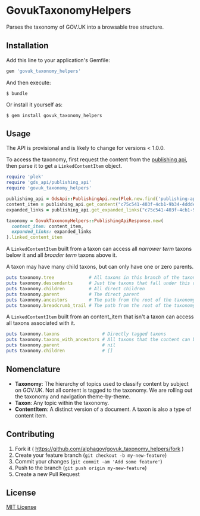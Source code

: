 # GovukTaxonomyHelpers

Parses the taxonomy of GOV.UK into a browsable tree structure.

## Installation

Add this line to your application's Gemfile:

```ruby
gem 'govuk_taxonomy_helpers'
```

And then execute:

    $ bundle

Or install it yourself as:

    $ gem install govuk_taxonomy_helpers

## Usage

The API is provisional and is likely to change for versions < 1.0.0.

To access the taxonomy, first request the content from the [publishing api](https://github.com/alphagov/publishing-api), then parse it to get a `LinkedContentItem` object.

```ruby
require 'plek'
require 'gds_api/publishing_api'
require 'govuk_taxonomy_helpers'

publishing_api = GdsApi::PublishingApi.new(Plek.new.find('publishing-api'))
content_item = publishing_api.get_content("c75c541-403f-4cb1-9b34-4ddde816a80d")
expanded_links = publishing_api.get_expanded_links("c75c541-403f-4cb1-9b34-4ddde816a80d")

taxonomy = GovukTaxonomyHelpers::PublishingApiResponse.new(
  content_item: content_item,
  expanded_links: expanded_links
).linked_content_item
```

A `LinkedContentItem` built from a taxon can access all *narrower term* taxons below it and all *broader term* taxons above it.

A taxon may have many child taxons, but can only have one or zero parents.

```ruby
puts taxonomy.tree             # All taxons in this branch of the taxonomy
puts taxonomy.descendants      # Just the taxons that fall under this one
puts taxonomy.children         # All direct children
puts taxonomy.parent           # The direct parent
puts taxonomy.ancestors        # The path from the root of the taxonomy to the parent taxon
puts taxonomy.breadcrumb_trail # The path from the root of the taxonomy to this taxon
```

A `LinkedContentItem` built from an content_item that isn't a taxon can access all taxons associated with it.

```ruby
puts taxonomy.taxons                # Directly tagged taxons
puts taxonomy.taxons_with_ancestors # All taxons that the content can be found in
puts taxonomy.parent                # nil
puts taxonomy.children              # []
```

## Nomenclature

- **Taxonomy**: The hierarchy of topics used to classify content by subject on GOV.UK. Not all content is tagged to the taxonomy. We are rolling out the taxonomy and navigation theme-by-theme.
- **Taxon**: Any topic within the taxonomy.
- **ContentItem**: A distinct version of a document. A taxon is also a type of content item.


## Contributing

1. Fork it ( https://github.com/alphagov/govuk_taxonomy_helpers/fork )
2. Create your feature branch (`git checkout -b my-new-feature`)
3. Commit your changes (`git commit -am 'Add some feature'`)
4. Push to the branch (`git push origin my-new-feature`)
5. Create a new Pull Request

## License

[MIT License](LICENCE.txt)
